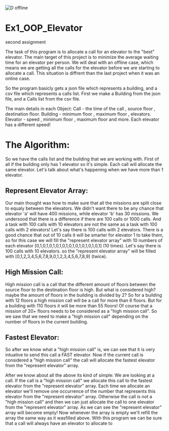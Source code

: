 ![D offline](https://user-images.githubusercontent.com/84914845/142471653-41b577fc-6139-4dfb-a9ac-08b26a7f43ff.png)
# Ex1_OOP_Elevator
second assignment 


The task of this program is to allocate a call for an elevator to the "best" elevator. 
The main target of this project is to minimize the average waiting time for an elevator per person.
We will deal with an offline case, which means we are getting all the calls for the elevator before we are starting to allocate a call.
This situation is diffrent than the last project when it was an online case.

So the program basicly gets a json file which represents a building, and a csv file which represents a calls list.
First we make a Building from the json file, and a Calls list from the csv file.

The main details in each Object:
Call - the time of the call , source floor , destination floor.
Building - minimum floor , maximum floor , elevators.
Elevator - speed , minimum floor , maximum floor and more.
Each elevator has a different speed!

# The Algorithm:
So we have the calls list and the building that we are working with.
First of all if the building only has 1 elevator so it's simple. Each call will allocate the same elevator.
Let's talk about what's happening when we have more than 1 elevator.

## Represent Elevator Array:
Our main thought was how to make sure that all the missions are split close to equaly between the elevators.
We didn't want there to be any chance that elevator 'a' will have 400 missions, while elevator 'b' has 30 missions.
We undersood that there is a difference if there are 100 calls or 1000 calls.
And a task with 100 calls with 10 elevators are not the same as a task with 100 calls with 2 elevators!
Let's say there is 100 calls with 2 elevators. There is a good chance that out of 10 calls it will be smarter for elevator 1 to take them,
so for this case we will fill the "represent elevator array" with 10 numbers of each elevator [0,1,0,1,0,1,0,1,0,1,0,1,0,1,0,1,0,1,0,1] (10 times).
Let's say there is 100 calls with 10 elevators. so the "represent elevator array" will be filled with [0,1,2,3,4,5,6,7,8,9,0,1,2,3,4,5,6,7,8,9] (twice).

## High Mission Call:
High mission call is a call that the different amount of floors between the source floor to the destination floor is high.
But what is considered high? maybe the amount of floors in the building is divided by 2?
So for a building with 12 floors a high mission call will be a call for more than 6 floors.
But for a building with 110 floors it will be more than 55 floors!
Of course that a mission of 20+ floors needs to be considered as a "high mission call".
So we saw that we need to make a "high mission call" depending on the number of floors in the current building.

## Fastest Elevator:
So after we know what a "high mission call" is, we can see that it is very intuative to send this call a FAST elevator.
Now if the current call is considered a "high mission call" the call will allocate the fastest elevator from the "represent elevator" array.

After we know about all the above its kind of simple:
We are looking at a call. If the call is a "high mission call" we allocate this call to the fastest elevator from the "represent elevator" array.
Each time we allocate an elevator we'll remove one occurrence of the number that represents this elevator from the "represent elevator" array.
Otherwise the call is not a "high mission call" and then we can just allocate the call to one elevator from the "represent elevator" array.
As we can see the "represent elevator" array will become empty! Now whenever the array is empty we'll refill the array the same way as it wasfilled above.
With this program we can be sure that a call will always have an elevator to allocate to
